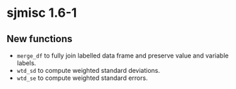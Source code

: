 # sjmisc 1.6-1

## New functions

* `merge_df` to fully join labelled data frame and preserve value and variable labels.
* `wtd_sd` to compute weighted standard deviations.
* `wtd_se` to compute weighted standard errors.
